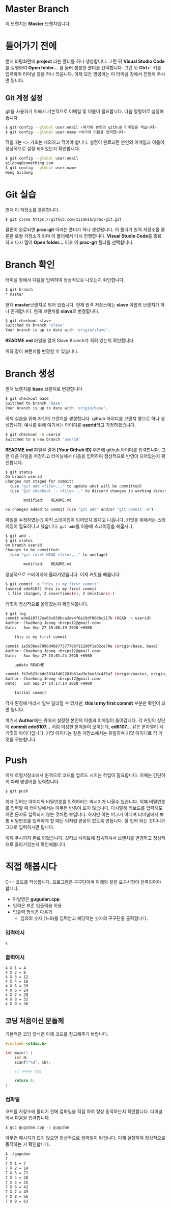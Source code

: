# Master Branch
이 브랜치는 **Master** 브랜치입니다.

# 들어가기 전에
먼저 바탕화면에 **project** 라는 폴더를 하나 생성합니다. 그런 뒤 **Visual Studio Code**를 실행하여 **Open folder...** 를 눌러 생성한 폴더를 선택합니다. 그런 뒤 **Ctrl+\`** 키를 입력하여 터미널 창을 하나 띄웁니다. 이제 모든 명령어는 이 터미널 창에서 진행해 주시면 됩니다.

## Git 계정 설정
git을 사용하기 위해서 기본적으로 이메일 및 이름이 필요합니다. 다음 명령어로 설정해줍니다.

```sh
$ git config --global user.email <여기에 본인의 github 이메일을 적습니다>
$ git config --global user.name <여기에 이름을 입력합니다>
```
적을때는 &lt;&gt; 기호는 제외하고 적어야 합니다. 설정이 완료되면 본인의 이메일과 이름이 정상적으로 설정 되어있는지 확인합니다.
```sh
$ git config --global user.email
gildong@something.com
$ git config --global user.name
Hong Gildong
```

# Git 실습
먼저 이 저장소를 클론합니다.

```
$ git clone https://github.com/zizaksa/prac-git.git
```

클론이 완료되면 **prac-git** 이라는 폴더가 하나 생성됩니다. 이 폴더가 원격 저장소를 클론한 로컬 저장소가 되며 이 폴더에서 다시 진행합니다. **Visual Studio Code**를 종료하고 다시 열어 **Open folder...** 이후 이 **prac-git** 폴더를 선택합니다.

# Branch 확인
터미널 창에서 다음을 입력하여 정상적으로 나오는지 확인합니다.

```sh
$ git branch
* master
```

현재 **master**브랜치로 되어 있습니다. 현재 원격 저장소에는 **slave** 이름의 브랜치가 하나 존재합니다. 현재 브랜치를 **slave**로 변경합니다.

```sh
$ git checkout slave
Switched to branch 'slave'
Your branch is up to date with 'origin/slave'.
```

**README.md** 파일을 열어 Slave Branch가 적혀 있는지 확인합니다.

위와 같이 브랜치를 변경할 수 있습니다.

# Branch 생성
먼저 브랜치를 **base** 브랜치로 변경합니다

```sh
$ git checkout base
Switched to branch 'base'
Your branch is up to date with 'origin/base'.
```

이제 실습을 위해 자신의 브랜치를 생성합니다. github 아이디를 브랜치 명으로 하나 생성합니다. 예시를 위해 여기서는 아이디를 **userid**라고 가정하겠습니다.

```sh
$ git checkout -b userid
Switched to a new branch 'userid'
```

**README.md** 파일을 열어 **[Your Github ID]** 부분에 github 아이디를 입력합니다. 그런 다음 파일을 저장하고 터미널에서 다음을 입력하여 정상적으로 반영이 되어있는지 확인합니다.

```sh
$ git status
On branch userid
Changes not staged for commit:
  (use "git add <file>..." to update what will be committed)
  (use "git checkout -- <file>..." to discard changes in working directory)

        modified:   README.md

no changes added to commit (use "git add" and/or "git commit -a")
```

파일을 수정하였는데 아직 스테이징이 되어있지 않다고 나옵니다. 커밋을 위해서는 스테이징이 필요하다고 했습니다. `git add`를 이용해 스테이징을 해줍시다.

```sh
$ git add .
$ git status
On branch userid
Changes to be committed:
  (use "git reset HEAD <file>..." to unstage)

        modified:   README.md
```

정상적으로 스테이지에 올라가있습니다. 이제 커밋을 해줍니다.

```sh
$ git commit -m "this is my first commit"
[userid ede8107] this is my first commit
 1 file changed, 2 insertions(+), 2 deletions(-)
```

커밋이 정상적으로 올라갔는지 확인해봅니다.
```sh
$ git log
commit ede810737ea66c039bca3de4f6e19df0606c217b (HEAD -> userid)
Author: Chaehong Jeong <brcps12@gmail.com>
Date:   Sun Sep 27 15:08:19 2020 +0900

    this is my first commit

commit 1e593bea7096d46877577786f112d0f1a02ce70e (origin/base, base)
Author: Chaehong Jeong <brcps12@gmail.com>
Date:   Sun Sep 27 15:01:24 2020 +0900

    update README

commit fb7e623cbdc5934f462281b61ad3e3ee3dc4f5a7 (origin/master, origin/HEAD, master)
Author: Chaehong Jeong <brcps12@gmail.com>
Date:   Sun Sep 27 14:17:14 2020 +0900

    Initial commit
```

각자 환경에 따라서 일부 달라질 수 있지만, **this is my first commit** 부분만 확인이 되면 됩니다.

여기서 **Author**에는 위에서 설정한 본인의 이름과 이메일이 들어갑니다. 각 커밋의 상단에 **commit ede8107...** 처럼 이상한 문자들이 보이는데, **ed8107...** 같은 문자열이 각 커밋의 아이디입니다. 커밋 아이디는 같은 저장소에서는 유일하며 커밋 아이디로 각 커밋을 구분합니다.

# Push
이제 로컬저장소에서 원격으로 코드를 업로드 시키는 작업이 필요합니다. 이때는 간단하게 아래 명령어를 입력합니다.

```sh
$ git push
```

이때 깃허브 아이디와 비밀번호를 입력하라는 메시지가 나올수 있습니다. 이때 비밀번호를 입력할 때 터미널에서는 아무런 반응이 뜨지 않습니다. 다시말해 키보드를 입력해도 어떤 문자도 입력되지 않는 것처럼 보입니다. 하지만 이는 버그가 아니며 터미널에서 보통 비밀번호를 입력하게 할 때는 이처럼 반응이 없도록 만듭니다. 잘 입력 되는 것이니까 그대로 입력하시면 됩니다.

이제 푸시까지 완료 되었습니다. 깃허브 사이트에 접속하셔서 브랜치를 변경하고 정상적으로 올라가있는지 확인해봅니다.

# 직접 해봅시다
C++ 코드를 작성합니다. 프로그램은 구구단이며 아래와 같은 요구사항이 만족되어야 합니다.

- 파일명은 **gugudan.cpp**
- 입력은 표준 입출력을 이용
- 입출력 형식은 다음과 
  - 임의의 숫자 (1~9)를 입력받고 해당하는 숫자의 구구단을 출력합니다.

### 입력예시
```
4
```

### 출력예시
```
4 X 1 = 4
4 X 2 = 8
4 X 3 = 12
4 X 4 = 16
4 X 5 = 20
4 X 6 = 24
4 X 7 = 28
4 X 8 = 32
4 X 9 = 36
```

## 코딩 처음이신 분들께
기본적은 코딩 양식은 아래 코드를 참고해주기 바랍니다.

```c++
#include <stdio.h>

int main() {
    int N;
    scanf("%d", &N);

    // 구구단 작성

    return 0;
}
```

### 컴파일
코드를 저장소에 올리기 전에 컴파일을 직접 하여 정상 동작하는지 확인합니다. 터미널에서 다음을 입력합니다.

```sh
$ gcc gugudan.cpp -o gugudan
```

아무런 메시지가 뜨지 않으면 정상적으로 컴파일이 된겁니다. 이제 실행하여 정상적으로 동작하는 지 확인합니다.

```sh
$ ./gugudan
7
7 X 1 = 7
7 X 2 = 14
7 X 3 = 21
7 X 4 = 28
7 X 5 = 35
7 X 6 = 42
7 X 7 = 49
7 X 8 = 56
7 X 9 = 63
```
